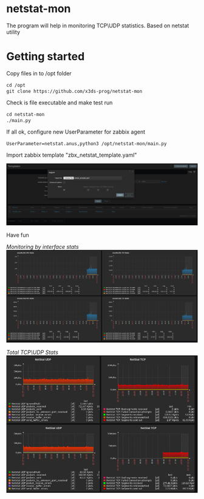 # netstat-mon
The program will help in monitoring TCP\UDP statistics. Based on netstat utility

# Getting started
Copy files in to /opt folder

```
cd /opt
git clone https://github.com/x3ds-prog/netstat-mon
```

Check is file executable and make test run

```
cd netstat-mon
./main.py
```


If all ok, configure new UserParameter for zabbix agent

```
UserParameter=netstat.anus,python3 /opt/netstat-mon/main.py
```

Import zabbix template "zbx_netstat_template.yaml"

![Template import](img/screen-import.png)

Have fun

*Monitoring by interface stats*
![TCP\UDP by interface](img/image-1.png)


*Total TCP\UDP Stats*
![ALL TCP\UDP Stats](img/image-2.png)

